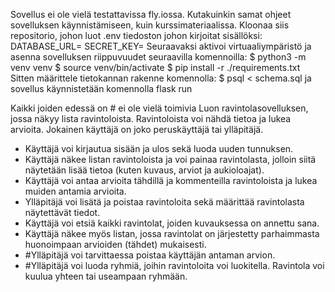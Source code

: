 Sovellus ei ole vielä testattavissa fly.iossa. Kutakuinkin samat ohjeet sovelluksen käynnistämiseen, kuin kurssimateriaalissa. Kloonaa siis repositorio, johon luot .env tiedoston johon kirjoitat sisällöksi:
DATABASE_URL=<tietokannan-paikallinen-osoite>
SECRET_KEY=<salainen-avain>
Seuraavaksi aktivoi virtuaaliympäristö ja asenna sovelluksen riippuvuudet seuraavilla komennoilla:
$ python3 -m venv venv
$ source venv/bin/activate
$ pip install -r ./requirements.txt
Sitten määrittele tietokannan rakenne komennolla:
$ psql < schema.sql
ja sovellus käynnistetään komennolla flask run


Kaikki joiden edessä on # ei ole vielä toimivia 
Luon ravintolasovelluksen, jossa näkyy lista ravintoloista. Ravintoloista voi nähdä tietoa ja lukea arvioita. Jokainen käyttäjä on joko peruskäyttäjä tai ylläpitäjä.
- Käyttäjä voi kirjautua sisään ja ulos sekä luoda uuden tunnuksen.
- Käyttäjä näkee listan ravintoloista ja voi painaa ravintolasta, jolloin siitä näytetään lisää tietoa (kuten kuvaus, arviot ja aukioloajat).
- Käyttäjä voi antaa arvioita tähdillä ja kommenteilla ravintoloista ja lukea muiden antamia arvioita.
- Ylläpitäjä voi lisätä ja poistaa ravintoloita sekä määrittää ravintolasta näytettävät tiedot.
- Käyttäjä voi etsiä kaikki ravintolat, joiden kuvauksessa on annettu sana.
- Käyttäjä näkee myös listan, jossa ravintolat on järjestetty parhaimmasta huonoimpaan arvioiden (tähdet) mukaisesti.
- #Ylläpitäjä voi tarvittaessa poistaa käyttäjän antaman arvion.
- #Ylläpitäjä voi luoda ryhmiä, joihin ravintoloita voi luokitella. Ravintola voi kuulua yhteen tai useampaan ryhmään.
